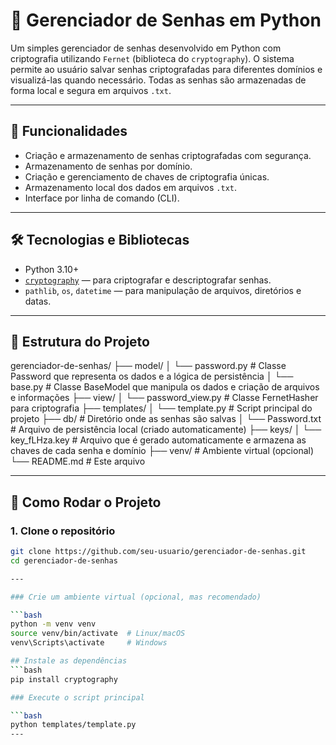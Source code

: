 # 🔐 Gerenciador de Senhas em Python

Um simples gerenciador de senhas desenvolvido em Python com criptografia utilizando `Fernet` (biblioteca do `cryptography`). O sistema permite ao usuário salvar senhas criptografadas para diferentes domínios e visualizá-las quando necessário. Todas as senhas são armazenadas de forma local e segura em arquivos `.txt`.

---

## 📌 Funcionalidades

- Criação e armazenamento de senhas criptografadas com segurança.
- Armazenamento de senhas por domínio.
- Criação e gerenciamento de chaves de criptografia únicas.
- Armazenamento local dos dados em arquivos `.txt`.
- Interface por linha de comando (CLI).

---

## 🛠️ Tecnologias e Bibliotecas

- Python 3.10+
- [`cryptography`](https://cryptography.io/en/latest/) — para criptografar e descriptografar senhas.
- `pathlib`, `os`, `datetime` — para manipulação de arquivos, diretórios e datas.

---

## 🧾 Estrutura do Projeto

gerenciador-de-senhas/
├── model/
│ └── password.py # Classe Password que representa os dados e a lógica de persistência
│ └── base.py # Classe BaseModel que manipula os dados e criação de arquivos e informações
├── view/
│ └── password_view.py # Classe FernetHasher para criptografia
├── templates/
│ └── template.py # Script principal do projeto
├── db/ # Diretório onde as senhas são salvas
│ └── Password.txt # Arquivo de persistência local (criado automaticamente)
├── keys/
│ └── key_fLHza.key # Arquivo que é gerado automaticamente e armazena as chaves de cada senha e domínio
├── venv/ # Ambiente virtual (opcional)
└── README.md # Este arquivo

---

## 🚀 Como Rodar o Projeto

### 1. Clone o repositório

```bash
git clone https://github.com/seu-usuario/gerenciador-de-senhas.git
cd gerenciador-de-senhas

---

### Crie um ambiente virtual (opcional, mas recomendado)

```bash
python -m venv venv
source venv/bin/activate  # Linux/macOS
venv\Scripts\activate     # Windows

## Instale as dependências
```bash
pip install cryptography

### Execute o script principal

```bash
python templates/template.py
---